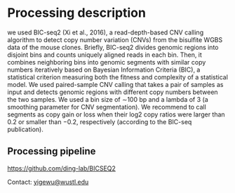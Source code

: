 # Processing description
we used BIC-seq2 (Xi et al., 2016), a read-depth-based CNV calling algorithm to detect copy number variation (CNVs) from the bisulfite WGBS data of the mouse clones. Briefly, BIC-seq2 divides genomic regions into disjoint bins and counts uniquely aligned reads in each bin. Then, it combines neighboring bins into genomic segments with similar copy numbers iteratively based on Bayesian Information Criteria (BIC), a statistical criterion measuring both the fitness and complexity of a statistical model. 
We used paired-sample CNV calling that takes a pair of samples as input and detects genomic regions with different copy numbers between the two samples. We used a bin size of ∼100 bp and a lambda of 3 (a smoothing parameter for CNV segmentation). We recommend to call segments as copy gain or loss when their log2 copy ratios were larger than 0.2 or smaller than −0.2, respectively (according to the BIC-seq publication).

## Processing pipeline
https://github.com/ding-lab/BICSEQ2

Contact: yigewu@wustl.edu
